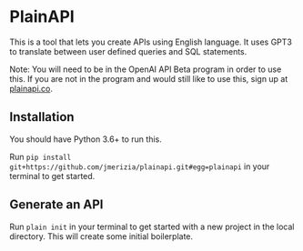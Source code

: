 # PlainAPI

This is a tool that lets you create APIs using English language.
It uses GPT3 to translate between user defined queries and SQL statements.

Note: You will need to be in the OpenAI API Beta program in order to use this.
If you are not in the program and would still like to use this,
sign up at [plainapi.co](https://plainapi.co).


## Installation

You should have Python 3.6+ to run this.

Run
`pip install git+https://github.com/jmerizia/plainapi.git#egg=plainapi`
in your terminal to get started.

## Generate an API

Run `plain init` in your terminal
to get started with a new project in the local directory.
This will create some initial boilerplate.
